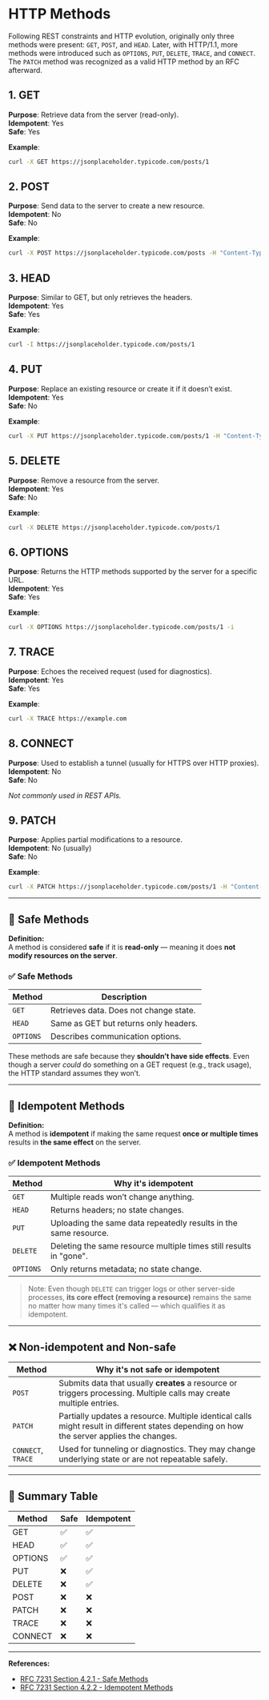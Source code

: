 
# HTTP Methods

Following REST constraints and HTTP evolution, originally only three methods were present: `GET`, `POST`, and `HEAD`. Later, with HTTP/1.1, more methods were introduced such as `OPTIONS`, `PUT`, `DELETE`, `TRACE`, and `CONNECT`. The `PATCH` method was recognized as a valid HTTP method by an RFC afterward.

## 1. GET
**Purpose**: Retrieve data from the server (read-only).  
**Idempotent**: Yes  
**Safe**: Yes  

**Example**:  
```bash
curl -X GET https://jsonplaceholder.typicode.com/posts/1
```

## 2. POST
**Purpose**: Send data to the server to create a new resource.  
**Idempotent**: No  
**Safe**: No  

**Example**:  
```bash
curl -X POST https://jsonplaceholder.typicode.com/posts -H "Content-Type: application/json" -d '{"title": "foo", "body": "bar", "userId": 1}'
```

## 3. HEAD
**Purpose**: Similar to GET, but only retrieves the headers.  
**Idempotent**: Yes  
**Safe**: Yes  

**Example**:  
```bash
curl -I https://jsonplaceholder.typicode.com/posts/1
```

## 4. PUT
**Purpose**: Replace an existing resource or create it if it doesn’t exist.  
**Idempotent**: Yes  
**Safe**: No  

**Example**:  
```bash
curl -X PUT https://jsonplaceholder.typicode.com/posts/1 -H "Content-Type: application/json" -d '{"id": 1, "title": "updated", "body": "new body", "userId": 1}'
```

## 5. DELETE
**Purpose**: Remove a resource from the server.  
**Idempotent**: Yes  
**Safe**: No  

**Example**:  
```bash
curl -X DELETE https://jsonplaceholder.typicode.com/posts/1
```

## 6. OPTIONS
**Purpose**: Returns the HTTP methods supported by the server for a specific URL.  
**Idempotent**: Yes  
**Safe**: Yes  

**Example**:  
```bash
curl -X OPTIONS https://jsonplaceholder.typicode.com/posts/1 -i
```

## 7. TRACE
**Purpose**: Echoes the received request (used for diagnostics).  
**Idempotent**: Yes  
**Safe**: Yes  

**Example**:  
```bash
curl -X TRACE https://example.com
```

## 8. CONNECT
**Purpose**: Used to establish a tunnel (usually for HTTPS over HTTP proxies).  
**Idempotent**: No  
**Safe**: No  

_Not commonly used in REST APIs._

## 9. PATCH
**Purpose**: Applies partial modifications to a resource.  
**Idempotent**: No (usually)  
**Safe**: No  

**Example**:  
```bash
curl -X PATCH https://jsonplaceholder.typicode.com/posts/1 -H "Content-Type: application/json" -d '{"title": "patched"}'
```

---

## 🔐 Safe Methods

**Definition:**  
A method is considered **safe** if it is **read-only** — meaning it does **not modify resources on the server**.

### ✅ Safe Methods
| Method | Description                                |
|--------|--------------------------------------------|
| `GET`  | Retrieves data. Does not change state.     |
| `HEAD` | Same as GET but returns only headers.      |
| `OPTIONS` | Describes communication options.        |

These methods are safe because they **shouldn’t have side effects**. Even though a server *could* do something on a GET request (e.g., track usage), the HTTP standard assumes they won’t.

---

## 🔁 Idempotent Methods

**Definition:**  
A method is **idempotent** if making the same request **once or multiple times** results in **the same effect** on the server.

### ✅ Idempotent Methods
| Method     | Why it's idempotent                                                |
|------------|---------------------------------------------------------------------|
| `GET`      | Multiple reads won’t change anything.                              |
| `HEAD`     | Returns headers; no state changes.                                 |
| `PUT`      | Uploading the same data repeatedly results in the same resource.   |
| `DELETE`   | Deleting the same resource multiple times still results in "gone". |
| `OPTIONS`  | Only returns metadata; no state change.                            |

> Note: Even though `DELETE` can trigger logs or other server-side processes, **its core effect (removing a resource)** remains the same no matter how many times it's called — which qualifies it as idempotent.

---

## ❌ Non-idempotent and Non-safe

| Method   | Why it's **not** safe or idempotent               |
|----------|---------------------------------------------------|
| `POST`   | Submits data that usually **creates** a resource or triggers processing. Multiple calls may create multiple entries. |
| `PATCH`  | Partially updates a resource. Multiple identical calls might result in different states depending on how the server applies the changes. |
| `CONNECT`, `TRACE` | Used for tunneling or diagnostics. They may change underlying state or are not repeatable safely. |

---

## 🧠 Summary Table

| Method   | Safe | Idempotent |
|----------|------|------------|
| GET      | ✅   | ✅         |
| HEAD     | ✅   | ✅         |
| OPTIONS  | ✅   | ✅         |
| PUT      | ❌   | ✅         |
| DELETE   | ❌   | ✅         |
| POST     | ❌   | ❌         |
| PATCH    | ❌   | ❌         |
| TRACE    | ❌   | ❌         |
| CONNECT  | ❌   | ❌         |

---

**References:**
- [RFC 7231 Section 4.2.1 - Safe Methods](https://datatracker.ietf.org/doc/html/rfc7231#section-4.2.1)
- [RFC 7231 Section 4.2.2 - Idempotent Methods](https://datatracker.ietf.org/doc/html/rfc7231#section-4.2.2)